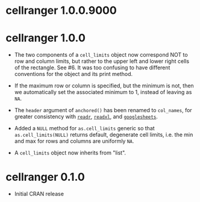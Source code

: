 # cellranger 1.0.0.9000

# cellranger 1.0.0

  * The two components of a `cell_limits` object now correspond NOT to row and column limits, but rather to the upper left and lower right cells of the rectangle. See #6. It was too confusing to have different conventions for the object and its print method.
  
  * If the maximum row or column is specified, but the minimum is not, then we automatically set the associated minimum to 1, instead of leaving as `NA`.

  * The `header` argument of `anchored()` has been renamed to `col_names`, for greater consistency with [`readr`](https://github.com/hadley/readr), [`readxl`](https://github.com/hadley/readxl), and [`googlesheets`](https://github.com/jennybc/googlesheets/).

  * Added a `NULL` method for `as.cell_limits` generic so that `as.cell_limits(NULL)` returns default, degenerate cell limits, i.e. the min and max for rows and columns are uniformly `NA`.

  * A `cell_limits` object now inherits from "list".

# cellranger 0.1.0

  * Initial CRAN release
